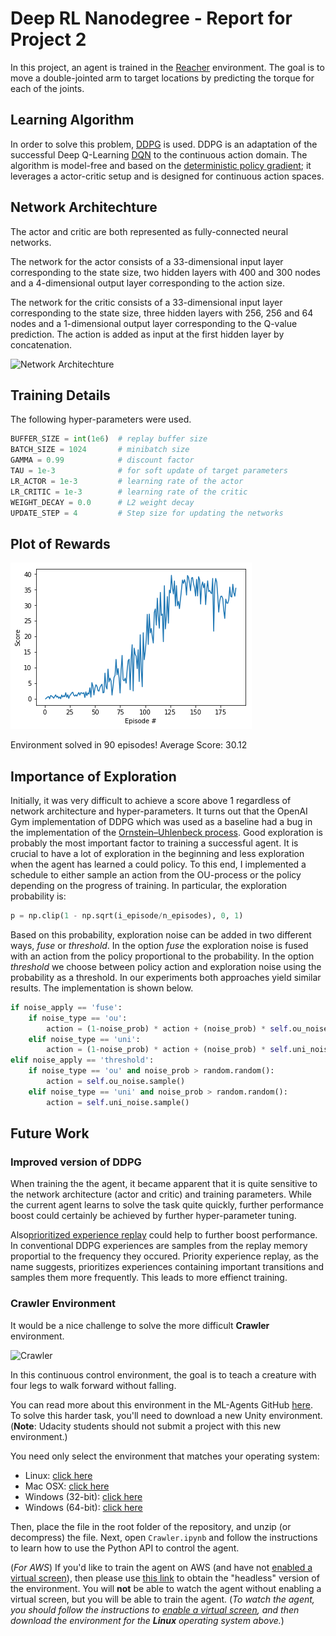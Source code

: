 # Deep RL Nanodegree - Report for Project 2
In this project, an agent is trained in the [Reacher](https://github.com/Unity-Technologies/ml-agents/blob/master/docs/Learning-Environment-Examples.md#reacher) environment. The goal is to move a double-jointed arm to target locations by  predicting the torque for each of the joints. 

## Learning Algorithm
In order to solve this problem, [DDPG](https://arxiv.org/abs/1509.02971) is used. DDPG is an adaptation of the successful Deep Q-Learning [DQN](https://storage.googleapis.com/deepmind-media/dqn/DQNNaturePaper.pdf) to the continuous action domain. The algorithm is model-free and based on the [deterministic policy gradient](http://proceedings.mlr.press/v32/silver14.pdf); it leverages a actor-critic setup and is designed for continuous action spaces. 

## Network Architechture
The actor and critic are both represented as fully-connected neural networks. 

The network for the actor consists of a 33-dimensional input layer corresponding to the state size, two hidden layers with 400 and 300 nodes and a 4-dimensional output layer corresponding to the action size.

The network for the critic consists of a 33-dimensional input layer corresponding to the state size, three hidden layers with 256, 256 and 64 nodes and a 1-dimensional output layer corresponding to the Q-value prediction. The action is added as input at the first hidden layer by concatenation.

![Network Architechture](https://i1.wp.com/www.parallelr.com/wp-content/uploads/2016/02/dnn_architecture.png)

## Training Details
The following hyper-parameters were used. 

```python
BUFFER_SIZE = int(1e6)  # replay buffer size
BATCH_SIZE = 1024       # minibatch size
GAMMA = 0.99            # discount factor
TAU = 1e-3              # for soft update of target parameters
LR_ACTOR = 1e-3         # learning rate of the actor 
LR_CRITIC = 1e-3        # learning rate of the critic
WEIGHT_DECAY = 0.0      # L2 weight decay
UPDATE_STEP = 4         # Step size for updating the networks
```

## Plot of Rewards
![RewardPlot](training_plot.png)

Environment solved in 90 episodes!	Average Score: 30.12

## Importance of Exploration
Initially, it was very difficult to achieve a score above 1 regardless of network architecture and hyper-parameters. It turns out that the OpenAI Gym implementation of DDPG which was used as a baseline had a bug in the implementation of the [Ornstein–Uhlenbeck process](https://en.wikipedia.org/wiki/Ornstein%E2%80%93Uhlenbeck_process). Good exploration is probably the most important factor to training a successful agent.  It is crucial to have a lot of exploration in the beginning and less exploration when the agent has learned a could policy. To this end, I implemented a schedule to either sample an action from the OU-process or the policy depending on the progress of training. In particular, the exploration probability is: 
```python
p = np.clip(1 - np.sqrt(i_episode/n_episodes), 0, 1) 
```
Based on this probability, exploration noise can be added in two different ways, *fuse* or *threshold*.  In the option *fuse* the exploration noise is fused with an action from the policy proportional to the probability. In the option *threshold* we choose between policy action and exploration noise using the probability as a threshold. In our experiments both approaches yield similar results. The implementation is shown below.
```python
if noise_apply == 'fuse':
    if noise_type == 'ou':
        action = (1-noise_prob) * action + (noise_prob) * self.ou_noise.sample()
    elif noise_type == 'uni':
        action = (1-noise_prob) * action + (noise_prob) * self.uni_noise.sample()
elif noise_apply == 'threshold':
    if noise_type == 'ou' and noise_prob > random.random():
        action = self.ou_noise.sample()
    elif noise_type == 'uni' and noise_prob > random.random():
        action = self.uni_noise.sample() 
```

## Future Work
### Improved version of DDPG

When training the the agent, it became apparent that it is quite sensitive to the network architecture (actor and critic) and training parameters. While the current agent learns to solve the task quite quickly, further performance boost could certainly be achieved by further hyper-parameter tuning. 

Also[prioritized experience replay](https://arxiv.org/abs/1511.05952) could help to further boost performance. In conventional DDPG experiences are samples from the replay memory proportial to the frequency they occured. Priority experience replay, as the name suggests, prioritizes experiences containing important transitions and samples them more frequently. This leads to more effienct training.

### Crawler Environment

It would be a nice challenge to solve the more difficult **Crawler** environment.

![Crawler](https://user-images.githubusercontent.com/10624937/43851646-d899bf20-9b00-11e8-858c-29b5c2c94ccc.png)

In this continuous control environment, the goal is to teach a creature with four legs to walk forward without falling.  

You can read more about this environment in the ML-Agents GitHub [here](https://github.com/Unity-Technologies/ml-agents/blob/master/docs/Learning-Environment-Examples.md#crawler).  To solve this harder task, you'll need to download a new Unity environment.  (**Note**: Udacity students should not submit a project with this new environment.)

You need only select the environment that matches your operating system:
- Linux: [click here](https://s3-us-west-1.amazonaws.com/udacity-drlnd/P2/Crawler/Crawler_Linux.zip)
- Mac OSX: [click here](https://s3-us-west-1.amazonaws.com/udacity-drlnd/P2/Crawler/Crawler.app.zip)
- Windows (32-bit): [click here](https://s3-us-west-1.amazonaws.com/udacity-drlnd/P2/Crawler/Crawler_Windows_x86.zip)
- Windows (64-bit): [click here](https://s3-us-west-1.amazonaws.com/udacity-drlnd/P2/Crawler/Crawler_Windows_x86_64.zip)

Then, place the file in the root folder of the repository, and unzip (or decompress) the file.  Next, open `Crawler.ipynb` and follow the instructions to learn how to use the Python API to control the agent.

(_For AWS_) If you'd like to train the agent on AWS (and have not [enabled a virtual screen](https://github.com/Unity-Technologies/ml-agents/blob/master/docs/Training-on-Amazon-Web-Service.md)), then please use [this link](https://s3-us-west-1.amazonaws.com/udacity-drlnd/P2/Crawler/Crawler_Linux_NoVis.zip) to obtain the "headless" version of the environment.  You will **not** be able to watch the agent without enabling a virtual screen, but you will be able to train the agent.  (_To watch the agent, you should follow the instructions to [enable a virtual screen](https://github.com/Unity-Technologies/ml-agents/blob/master/docs/Training-on-Amazon-Web-Service.md), and then download the environment for the **Linux** operating system above._)